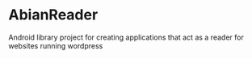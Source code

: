 AbianReader
===========

Android library project for creating applications that act as a reader for websites running wordpress